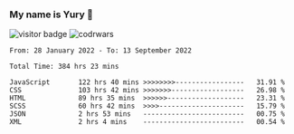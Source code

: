 ### My name is Yury 👋 
![visitor badge](https://visitor-badge.glitch.me/badge?page_id=litury.visitor-badge&left_text=My%20Page%20Visitors)  ![codrwars](https://www.codewars.com/users/litury/badges/micro) 


<!--START_SECTION:waka-->

```text
From: 28 January 2022 - To: 13 September 2022

Total Time: 384 hrs 23 mins

JavaScript       122 hrs 40 mins >>>>>>>>-----------------   31.91 %
CSS              103 hrs 42 mins >>>>>>>------------------   26.98 %
HTML             89 hrs 35 mins  >>>>>>-------------------   23.31 %
SCSS             60 hrs 42 mins  >>>>---------------------   15.79 %
JSON             2 hrs 53 mins   -------------------------   00.75 %
XML              2 hrs 4 mins    -------------------------   00.54 %
```

<!--END_SECTION:waka-->

